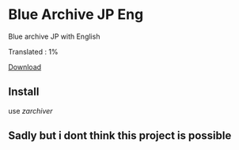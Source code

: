 # Blue Archive JP Eng
Blue archive JP with English

Translated : 1%

[Download](https://github.com/minhmc2007/Blue-Archive-JP-Eng/releases/tag/V0.0.1)

## Install
use *zarchiver*

## Sadly but i dont think this project is possible
